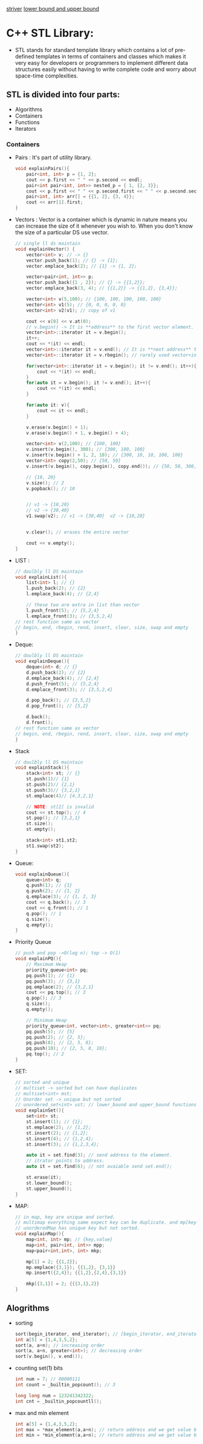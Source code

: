 [striver](https://www.youtube.com/watch?v=RRVYpIET_RU)
[lower bound and upper bound](https://www.youtube.com/watch?v=edJ19qIL8WQ)
# C++ STL Library:
- STL stands for standard template library which contains a lot of pre-defined templates in terms of containers and classes which makes it very easy for developers or programmers to implement different data structures easily without having to write complete code and worry about space-time complexities. 

## STL is divided into four parts:
- Algorithms
- Containers
- Functions
- Iterators

### Containers
- Pairs : It's part of utility library.
	```cpp
	void explainPairs(){
		pair<int, int> p = {1, 2};
		cout << p.first << " " << p.second << endl;
		pair<int pair<int, int>> nested_p = { 1, {2, 3}};
		cout << p.first << " " << p.second.first << " " << p.second.second << endl;
		pair<int, int> arr[] = {{1, 2}, {3, 4}};
		cout << arr[1].first;
	}
	```

- Vectors : Vector is a container which is dynamic in nature means you can increase the size of it whenever you wish to. When you don't know the size of a particular DS use vector.
	```cpp
	// single ll ds maintain
	void explainVector() {
		vector<int> v; // -> {}
		vector.push_back(1); // {} -> {1};
		vector.emplace_back(2); // {1} -> {1, 2};

		vector<pair<int, int>> p;
		vector.push_back({1 , 2}); // {} -> {{1,2}};
		vector.emplace_back(3, 4); // {{1,2}} -> {{1,2}, {3,4}};

		vector<int> v(5,100); // {100, 100, 100, 100, 100}
		vector<int> v1(5); // {0, 0, 0, 0, 0}
		vector<int> v2(v1); // copy of v1

		cout << v[0] << v.at(0);
		// v.begin() -> It is **address** to the first vector element.
		vector<int>::iterator it = v.begin();
		it++;
		cout << *(it) << endl;
		vector<int>::iterator it = v.end(); // It is **next address** to the last element.
		vector<int>::iterator it = v.rbegin(); // rarely used vector<int>::iterator it = v.rend(); // rarely used cout << v.back();

		for(vector<int>::iterator it = v.begin(); it != v.end(); it++){
			cout << *(it) << endl;
		}
		for(auto it = v.begin(); it != v.end(); it++){
			cout << *(it) << endl;
		}

		for(auto it: v){
			cout << it << endl;
		}

		v.erase(v.begin() + 1);
		v.erase(v.begin() + 1, v.begin() + 4);

		vector<int> v(2,100); // {100, 100}
		v.insert(v.begin(), 300); // {300, 100, 100}
		v.insert(v.begin() + 1, 2, 10); // {300, 10, 10, 100, 100}
		vector<int> copy(2,50); // {50, 50}
		v.insert(v.begin(), copy.begin(), copy.end()); // {50, 50, 300, 10, 10, 100, 100}

		// {10, 20}
		v.size(); // 2
		v.popback(); // 10


		// v1 -> {10,20}
		// v2 -> {30,40}
		v1.swap(v2); // v1 -> {30,40}  v2 -> {10,20}


		v.clear(); // erases the entire vector

		cout << v.empty();
	}
	```


- LIST : 
	```cpp
	// doulbly ll DS maintain
	void explainList(){
		list<int> l; // {}
		l.push_back(2); // {2}
		l.emplace_back(4); // {2,4}

		// these two are extra in list than vector
		l.push_front(5); // {5,2,4}
		l.emplace_front(3); // {3,5,2,4}
	// rest function same as vector
	// begin, end, rbegin, rend, insert, clear, size, swap and empty
	}
	```

- Deque: 
	```cpp
	// doulbly ll DS maintain
	void explainDeque(){
		deque<int> d; // {}
		d.push_back(2); // {2}
		d.emplace_back(4); // {2,4}
		d.push_front(5); // {5,2,4}
		d.emplace_front(3); // {3,5,2,4}

		d.pop_back(); // {3,5,2}
		d.pop_front(); // {5,2}

		d.back();
		d.front();
	// rest function same as vector
	// begin, end, rbegin, rend, insert, clear, size, swap and empty
	}
	```

- Stack
	```cpp
	// doulbly ll DS maintain
	void explainStack(){
		stack<int> st; // {}
		st.push(1)// {1}
		st.push(2)// {2,1}
		st.push(3)// {3,2,1}
		st.emplace(4)// {4,3,2,1}

		// NOTE: st[2] is invalid
		cout << st.top(); // 4 
		st.pop(); // {3,2,1}
		st.size();
		st.empty();

		stack<int> st1,st2;
		st1.swap(st2);
	}
	```

- Queue:
	```cpp
	void explainQueue(){
		queue<int> q;
		q.push(1); // {1}
		q.push(2); // {1, 2}
		q.emplace(3); // {1, 2, 3}
		cout << q.back(); // 3
		cout << q.front(); // 1
		q.pop(); // 1
		q.size();
		q.empty();
	}
	```

- Priority Queue
	```cpp
	// push and pop ->O(log n); top -> O(1)
	void explainPQ(){
		// Maximum Heap
		priority_queue<int> pq;
		pq.push(1); // {1}
		pq.push(3); // {3,1}
		pq.emplace(2); // {3,2,1}
		cout << pq.top(); // 3
		q.pop(); // 3
		q.size();
		q.empty();

		// Minimum Heap
		priority_queue<int, vector<int>, greater<int>> pq;
		pq.push(5); // {5}
		pq.push(2); // {2, 5};
		pq.push(8); // {2, 5, 8};
		pq.push(10); // {2, 5, 8, 10};
		pq.top(); // 2
	}
	```

- SET:
	```cpp
	// sorted and unique
	// multiset -> sorted but can have duplicates
	// multiset<int> mst;
	// Unorder set -> unique but not sorted
	// unordered_set<int> ust; // lower_bound and upper_bound functions do not work.
	void explainSet(){
		set<int> st;
		st.insert(1); // {1};
		st.emplace(2); // {1,2};
		st.insert(2); // {1,2};
		st.insert(4); // {1,2,4};
		st.insert(3); // {1,2,3,4};

		auto it = set.find(3); // send address to the element.
		// itrator points to address.
		auto it = set.find(6); // not avaiable send set.end();

		st.erase(it);
		st.lower_bound();
		st.upper_bound();
	}
	```

- MAP:
	```cpp
	// in map, key are unique and sorted.
	// multimap everything same expect key can be duplicate. and mp[key] cannot be used here.
	// unorderedMap has unique key but not sorted.
	void explainMap(){
		map<int, int> mp; // {key,value}
		map<int, pair<int, int>> mpp;
		map<pair<int,int>, int> mkp;

		mp[1] = 2; {{1,2}};
		mp.emplace({3,1}); {{1,2}, {3,1}}
		mp.insert({2,4}); {{1,2},{2,4},{3,1}}

		mkp[{3,1}] = 2; {{{3,1},2}}
	}
	```


## Alogrithms
- sorting 
	```cpp
	sort(begin_iterator, end_iterator); // [begin_iterator, end_iterator)
	int a[5] = {1,4,3,5,2};
	sort(a, a+n); // increasing order
	sort(a, a+n, greater<int>); // decreasing order
	sort(v.begin(), v.end());
	```

- counting set(1) bits 
	```cpp
	int num = 7; // 00000111
	int count = _builtin_popcount(); // 3

	long long num = 123241342322;
	int cnt = _builtin_popcountll();
	```

- max and min element
	```cpp
	int a[5] = {1,4,3,5,2};
	int max = *max_element(a,a+n); // return address and we get value by *.
	int min = *min_element(a,a+n); // return address and we get value by *.
	
	```